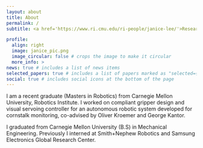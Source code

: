 ```yaml
---
layout: about
title: About
permalink: /
subtitle: <a href='https://www.ri.cmu.edu/ri-people/janice-lee/'>Research Assistant</a> @ <a href='https://www.ri.cmu.edu/'>Robotics Institute</a>, Carnegie Mellon University

profile:
  align: right
  image: janice_pic.png
  image_circular: false # crops the image to make it circular
  more_info: >
news: true # includes a list of news items
selected_papers: true # includes a list of papers marked as "selected={true}"
social: true # includes social icons at the bottom of the page
---
```


I am a recent graduate (Masters in Robotics) from Carnegie Mellon University, Robotics Institute. I worked on compliant gripper design and visual servoing controller for an autonomous robotic system developed for cornstalk monitoring, co-advised by Oliver Kroemer and George Kantor.

I graduated from Carnegie Mellon University (B.S) in Mechanical Engineering. Previously I interned at Smith+Nephew Robotics and Samsung Electronics Global Research Center. 